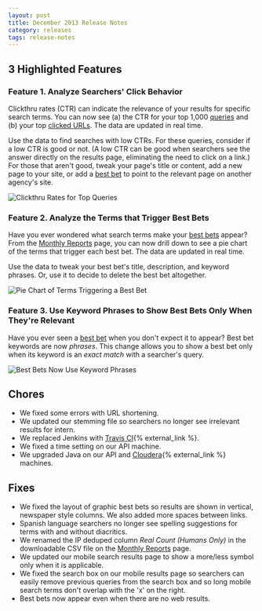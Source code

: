 ```yaml
---
layout: post
title: December 2013 Release Notes
category: releases
tags: release-notes
---
```


## 3 Highlighted Features

### Feature 1. Analyze Searchers' Click Behavior

Clickthru rates (CTR) can indicate the relevance of your results for specific search terms. You can now see (a) the CTR for your top 1,000 [queries](/manual/queries.html) and (b) your top [clicked URLs](/manual/clicks.html). The data are updated in real time. 

Use the data to find searches with low CTRs. For these queries, consider if a low CTR is good or not. (A low CTR can be good when searchers see the answer directly on the results page, eliminating the need to click on a link.) For those that aren't good, tweak your page's title or content, add a new page to your site, or add a [best bet](/manual/best-bets-text.html) to point to the relevant page on another agency's site. 

![Clickthru Rates for Top Queries](https://d3qcdigd1fhos0.cloudfront.net/blog/img/feature-ctr-top-queries.png "Clickthru Rates for Top Queries")

### Feature 2. Analyze the Terms that Trigger Best Bets

Have you ever wondered what search terms make your [best bets](/manual/best-bets-text.html) appear? From the [Monthly Reports](/manual/monthly-reports.html) page, you can now drill down to see a pie chart of the terms that trigger each best bet. The data are updated in real time. 

Use the data to tweak your best bet's title, description, and keyword phrases. Or, use it to decide to delete the best bet altogether.

![Pie Chart of Terms Triggering a Best Bet](https://d3qcdigd1fhos0.cloudfront.net/blog/img/feature-bb-trigger.png "Pie Chart of Terms Triggering a Best Bet")

### Feature 3. Use Keyword Phrases to Show Best Bets Only When They're Relevant

Have you ever seen a [best bet](/manual/best-bets-text.html) when you don't expect it to appear? Best bet keywords are now *phrases*. This change allows you to show a best bet only when its keyword is an *exact match* with a searcher's query.

![Best Bets Now Use Keyword Phrases](https://d3qcdigd1fhos0.cloudfront.net/blog/img/feature-improved-phrasing.png "Best Bets Now Use Keyword Phrases")

## Chores

* We fixed some errors with URL shortening.
* We updated our stemming file so searchers no longer see irrelevant results for intern.
* We replaced Jenkins with [Travis CI](https://travis-ci.org/){% external_link %}.
* We fixed a time setting on our API machine.
* We upgraded Java on our API and [Cloudera](http://www.cloudera.com/content/cloudera/en/home.html){% external_link %} machines.

## Fixes

* We fixed the layout of graphic best bets so results are shown in vertical, newspaper style columns. We also added more spaces between links.
* Spanish language searchers no longer see spelling suggestions for terms with and without diacritics.
* We renamed the IP deduped column <i>Real Count (Humans Only)</i> in the downloadable CSV file on the [Monthly Reports](/manual/monthly-reports.html) page.
* We updated our mobile search results page to show a more/less symbol only when it is applicable.
* We fixed the search box on our mobile results page so searchers can easily remove previous queries from the search box and so long mobile search terms don't overlap with the 'x' on the right.
* Best bets now appear even when there are no web results.